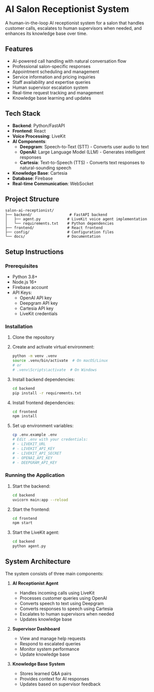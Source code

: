 # AI Salon Receptionist System

A human-in-the-loop AI receptionist system for a salon that handles customer calls, escalates to human supervisors when needed, and enhances its knowledge base over time.

## Features

- AI-powered call handling with natural conversation flow
- Professional salon-specific responses
- Appointment scheduling and management
- Service information and pricing inquiries
- Staff availability and expertise queries
- Human supervisor escalation system
- Real-time request tracking and management
- Knowledge base learning and updates

## Tech Stack

- **Backend**: Python/FastAPI
- **Frontend**: React
- **Voice Processing**: LiveKit
- **AI Components**:
  - **Deepgram**: Speech-to-Text (STT) - Converts user audio to text
  - **OpenAI**: Large Language Model (LLM) - Generates intelligent responses
  - **Cartesia**: Text-to-Speech (TTS) - Converts text responses to natural-sounding speech
- **Knowledge Base**: Cartesia
- **Database**: Firebase
- **Real-time Communication**: WebSocket

## Project Structure

```
salon-ai-receptionist/
├── backend/                 # FastAPI backend
│   ├── agent.py            # LiveKit voice agent implementation
│   └── requirements.txt    # Python dependencies
├── frontend/               # React frontend
├── config/                 # Configuration files
└── docs/                   # Documentation
```

## Setup Instructions

### Prerequisites

- Python 3.8+
- Node.js 16+
- Firebase account
- API Keys:
  - OpenAI API key
  - Deepgram API key
  - Cartesia API key
  - LiveKit credentials

### Installation

1. Clone the repository
2. Create and activate virtual environment:

   ```bash
   python -m venv .venv
   source .venv/bin/activate  # On macOS/Linux
   # or
   # .venv\Scripts\activate  # On Windows
   ```

3. Install backend dependencies:

   ```bash
   cd backend
   pip install -r requirements.txt
   ```

4. Install frontend dependencies:

   ```bash
   cd frontend
   npm install
   ```

5. Set up environment variables:
   ```bash
   cp .env.example .env
   # Edit .env with your credentials:
   # - LIVEKIT_URL
   # - LIVEKIT_API_KEY
   # - LIVEKIT_API_SECRET
   # - OPENAI_API_KEY
   # - DEEPGRAM_API_KEY
   ```

### Running the Application

1. Start the backend:

   ```bash
   cd backend
   uvicorn main:app --reload
   ```

2. Start the frontend:

   ```bash
   cd frontend
   npm start
   ```

3. Start the LiveKit agent:
   ```bash
   cd backend
   python agent.py
   ```

## System Architecture

The system consists of three main components:

1. **AI Receptionist Agent**

   - Handles incoming calls using LiveKit
   - Processes customer queries using OpenAI
   - Converts speech to text using Deepgram
   - Converts responses to speech using Cartesia
   - Escalates to human supervisors when needed
   - Updates knowledge base

2. **Supervisor Dashboard**

   - View and manage help requests
   - Respond to escalated queries
   - Monitor system performance
   - Update knowledge base

3. **Knowledge Base System**
   - Stores learned Q&A pairs
   - Provides context for AI responses
   - Updates based on supervisor feedback

#
